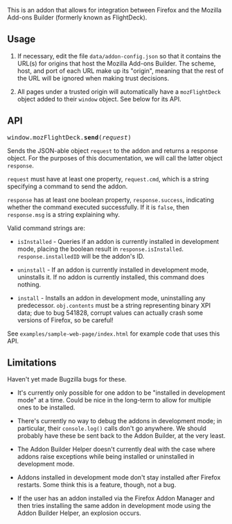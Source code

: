 This is an addon that allows for integration between Firefox and
the Mozilla Add-ons Builder (formerly known as FlightDeck).

## Usage ##

1. If necessary, edit the file `data/addon-config.json` so
   that it contains the URL(s) for origins that host the Mozilla
   Add-ons Builder. The scheme, host, and port of each URL
   make up its "origin", meaning that the rest of the URL
   will be ignored when making trust decisions.

2. All pages under a trusted origin will automatically have a
   `mozFlightDeck` object added to their `window`
   object. See below for its API.

## API ##

<tt>window.mozFlightDeck.**send**(*request*)</tt>

Sends the JSON-able object `request` to the addon and returns a
response object. For the purposes of this documentation, we will call
the latter object `response`.

`request` must have at least one property,
`request.cmd`, which is a string specifying a command to
send the addon.

`response` has at least one boolean property,
`response.success`, indicating whether the command executed
successfully. If it is `false`, then `response.msg`
is a string explaining why.

Valid command strings are:

* `isInstalled` - Queries if an addon is currently
  installed in development mode, placing the boolean result
  in `response.isInstalled`. `response.installedID` will be
  the addon's ID.

* `uninstall` - If an addon is currently installed in development
  mode, uninstalls it.  If no addon is currently installed, this
  command does nothing.

* `install` - Installs an addon in development mode, uninstalling
  any predecessor. `obj.contents` must be a string representing binary
  XPI data; due to bug 541828, corrupt values can actually crash
  some versions of Firefox, so be careful!

See `examples/sample-web-page/index.html` for example code that uses
this API.

## Limitations ##

Haven't yet made Bugzilla bugs for these.

* It's currently only possible for one addon to be "installed in
  development mode" at a time. Could be nice in the long-term to
  allow for multiple ones to be installed.

* There's currently no way to debug the addons in development
  mode; in particular, their `console.log()` calls don't go
  anywhere. We should probably have these be sent back to
  the Addon Builder, at the very least.

* The Addon Builder Helper doesn't currently deal with the case where
  addons raise exceptions while being installed or uninstalled in
  development mode.

* Addons installed in development mode don't stay installed after
  Firefox restarts. Some think this is a feature, though, not
  a bug.

* If the user has an addon installed via the Firefox Addon Manager
  and then tries installing the same addon in development mode
  using the Addon Builder Helper, an explosion occurs.
